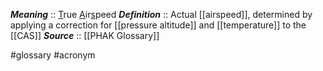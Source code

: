 ***Meaning*** :: <u>T</u>rue <u>A</u>ir<u>s</u>peed
***Definition***    :: Actual [[airspeed]], determined by applying a correction for [[pressure altitude]] and [[temperature]] to the [[CAS]]
***Source***         :: [[PHAK Glossary]]

#glossary #acronym